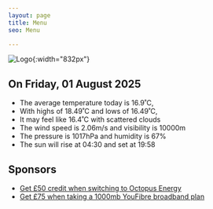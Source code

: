 ```yaml
---
layout: page
title: Menu
seo: Menu

---
```


![Logo](/images/logo.jpg){:width="832px"}

<!-- weather_marker starts -->
## On Friday, 01 August 2025

- The average temperature today is 16.9˚C,
- With highs of 18.49˚C and lows of 16.49˚C,
- It may feel like 16.4˚C with scattered clouds
- The wind speed is 2.06m/s and visibility is 10000m
- The pressure is 1017hPa and humidity is 67%
- The sun will rise at 04:30 and set at 19:58

<!-- weather_marker ends -->

## Sponsors

- [Get £50 credit when switching to Octopus Energy](https://bit.ly/3oD1nnS)
- [Get £75 when taking a 1000mb YouFibre broadband plan](https://aklam.io/91zWhU?)
